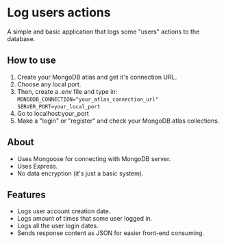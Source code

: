 # Log users actions
A simple and basic application that logs some "users" actions to the database.

## How to use
1. Create your MongoDB atlas and get it's connection URL.
2. Choose any local port.
3. Then, create a .env file and type in:
    `MONGODB_CONNECTION="your_atlas_connection_url"`
    `SERVER_PORT=your_local_port`
4. Go to localhost:your_port
5. Make a "login" or "register" and check your MongoDB atlas collections.

## About
* Uses Mongoose for connecting with MongoDB server.
* Uses Express.
* No data encryption (it's just a basic system).

## Features
* Logs user account creation date.
* Logs amount of times that some user logged in.
* Logs all the user login dates.
* Sends response content as JSON for easier front-end consuming.